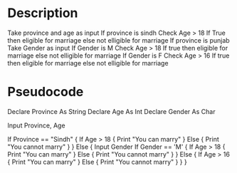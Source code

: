 # Description

Take province and age as input 
If province is sindh
Check Age > 18
If True then eligible for marriage else not elligible for marriage
If province is punjab
Take Gender as input
If Gender is M
Check Age > 18
If true then eligible for marriage else not elligible for marriage
If Gender is F
Check Age > 16
If true then eligible for marriage else not elligible for marriage


# Pseudocode

Declare Province As String
Declare Age As Int
Declare Gender As Char

Input Province, Age

If Province == "Sindh" {
  If Age > 18 {
    Print "You can marry"
  }
  Else {
    Print "You cannot marry"
  }
}
Else {
  Input Gender
  If Gender == 'M'  {
    If Age > 18 {
      Print "You can marry"
    } 
    Else {
      Print "You cannot marry"
    }
  }
  Else {
    If Age > 16 {
      Print "You can marry"
    } Else {
      Print "You cannot marry"
    }
  }
}
